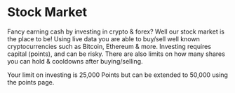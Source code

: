 # Stock Market

Fancy earning cash by investing in crypto & forex? Well our stock market is the place to be! Using live data you are able to buy/sell well known cryptocurrencies such as Bitcoin, Ethereum & more. Investing requires capital (points), and can be risky. There are also limits on how many shares you can hold & cooldowns after buying/selling.

Your limit on investing is 25,000 Points but can be extended to 50,000 using the points page.
